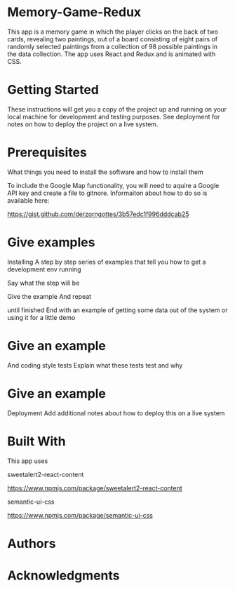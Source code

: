 # Memory-Game-Redux

This app is a memory game in which the player clicks on the back of two cards, revealing two paintings, out of a board consisting of eight pairs of randomly selected paintings from a collection of 98 possible paintings in the data collection. The app uses React and Redux and is animated with CSS.

# Getting Started

These instructions will get you a copy of the project up and running on your local machine for development and testing purposes. See deployment for notes on how to deploy the project on a live system.

# Prerequisites

What things you need to install the software and how to install them

To include the Google Map functionality, you will need to aquire a Google API key and create a file to gitnore. Informaiton about how to do so is available here:

https://gist.github.com/derzorngottes/3b57edc1f996dddcab25

# Give examples

Installing
A step by step series of examples that tell you how to get a development env running

Say what the step will be

Give the example
And repeat

until finished
End with an example of getting some data out of the system or using it for a little demo

# Give an example

And coding style tests
Explain what these tests test and why

# Give an example

Deployment
Add additional notes about how to deploy this on a live system

# Built With

This app uses

sweetalert2-react-content

https://www.npmjs.com/package/sweetalert2-react-content

semantic-ui-css

https://www.npmjs.com/package/semantic-ui-css

# Authors

# Acknowledgments
